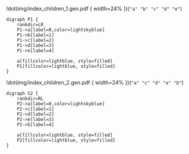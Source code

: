 !dot(img/index_children_1.gen.pdf { width=24% })(`"a" "b" "c" "d" "e"`)
~~~~~~~~~~~~~~~~~~~~
digraph P1 {
    rankdir=LR
    P1->a[label=0,color=lightskyblue]
    P1->b[label=1]
    P1->c[label=2]
    P1->d[label=3]
    P1->e[label=4]

    a[fillcolor=lightblue, style=filled]
    P1[fillcolor=lightblue, style=filled]
}
~~~~~~~~~~~~~~~~~~~~
!dot(img/index_children_2.gen.pdf { width=24% })(`"a" "c" "d" "e" "b"`)
~~~
digraph S2 {
    rankdir=RL
    P2->a[label=0,color=lightskyblue]
    P2->c[label=1]
    P2->d[label=2]
    P2->e[label=3]
    P2->b[label=4]

    a[fillcolor=lightblue, style=filled]
    P2[fillcolor=lightblue, style=filled]
}
~~~